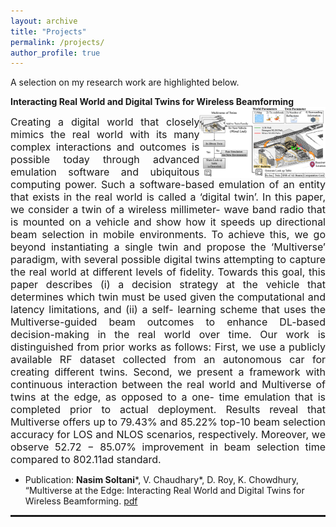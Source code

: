 ```yaml
---
layout: archive
title: "Projects"
permalink: /projects/
author_profile: true
---
```


A selection on my research work are highlighted below.

**Interacting Real World and Digital Twins for Wireless Beamforming**
<img align="right" width="40%" src="/images/Multiverse.png">
<div style="text-align: justify; font-size: 16px">Creating a digital world that closely mimics the real world with its many complex interactions and outcomes is possible today through advanced emulation software and ubiquitous computing power. Such a software-based emulation of an entity that exists in the real world is called a ‘digital twin’. In this paper, we consider a twin of a wireless millimeter- wave band radio that is mounted on a vehicle and show how it speeds up directional beam selection in mobile environments. To achieve this, we go beyond instantiating a single twin and propose the ‘Multiverse’ paradigm, with several possible digital twins attempting to capture the real world at different levels of fidelity. Towards this goal, this paper describes (i) a decision strategy at the vehicle that determines which twin must be used given the computational and latency limitations, and (ii) a self- learning scheme that uses the Multiverse-guided beam outcomes to enhance DL-based decision-making in the real world over time. Our work is distinguished from prior works as follows: First, we use a publicly available RF dataset collected from an autonomous car for creating different twins. Second, we present a framework with continuous interaction between the real world and Multiverse of twins at the edge, as opposed to a one- time emulation that is completed prior to actual deployment. Results reveal that Multiverse offers up to 79.43% and 85.22% top-10 beam selection accuracy for LOS and NLOS scenarios, respectively. Moreover, we observe 52.72 − 85.07% improvement in beam selection time compared to 802.11ad standard.</div>

- Publication: **Nasim Soltani**\*, V. Chaudhary\*, D. Roy, K. Chowdhury, “Multiverse at the Edge: Interacting Real World and Digital Twins for Wireless Beamforming. [pdf](https://browse.arxiv.org/pdf/2305.10350.pdf)


<hr style="border-top: dashed 2px;" />
<!-- <p>&nbsp;</p> -->
